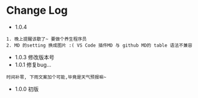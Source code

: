 # Change Log 
+ 1.0.4
```
1. 晚上提醒该歇了~ 要做个养生程序员
2. MD 的setting 换成图片 :( VS Code 插件MD 与 github MD的 table 语法不兼容
```
+ 1.0.3 
修改版本号
+ 1.0.1 修复bug...
```
时间补零, 下雨文案加个可能,毕竟是天气预报嘛~
```  
+ 1.0.0 初版  